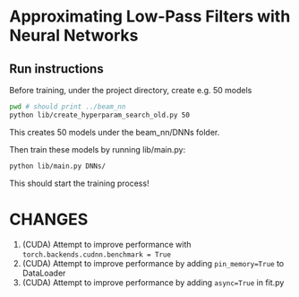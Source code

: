 # Approximating Low-Pass Filters with Neural Networks

## Run instructions

Before training, under the project directory, create e.g. 50 models

```sh
pwd # should print ../beam_nn
python lib/create_hyperparam_search_old.py 50
```

This creates 50 models under the beam_nn/DNNs folder.

Then train these models by running lib/main.py:

```sh
python lib/main.py DNNs/
```

This should start the training process!


# CHANGES
1. (CUDA) Attempt to improve performance with `torch.backends.cudnn.benchmark = True`
1. (CUDA) Attempt to improve performance by adding `pin_memory=True` to DataLoader
1. (CUDA) Attempt to improve performance by adding `async=True` in fit.py
